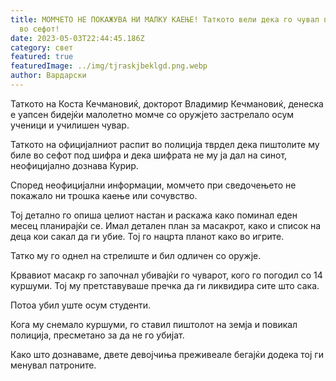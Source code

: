 ```yaml
---
title: МОМЧЕТО НЕ ПОКАЖУВА НИ МАЛКУ КАЕЊЕ! Таткото вели дека го чувал пиштолот
  во сефот!
date: 2023-05-03T22:44:45.186Z
category: свет
featured: true
featuredImage: ../img/tjraskjbeklgd.png.webp
author: Вардарски
---
```


<!--StartFragment-->

Таткото на Коста Кечмановиќ, докторот Владимир Кечмановиќ, денеска е уапсен бидејќи малолетно момче со оружјето застрелало осум ученици и училишен чувар.

Таткото на официјалниот распит во полиција тврдел дека пиштолите му биле во сефот под шифра и дека шифрата не му ја дал на синот, неофицијално дознава Курир.

[](https://autowelt.mk/)

Според неофицијални информации, момчето при сведочењето не покажало ни трошка каење или сочувство.

Тој детално го опиша целиот настан и раскажа како поминал еден месец планирајќи се. Имал детален план за масакрот, како и список на деца кои сакал да ги убие. Тој го нацрта планот како во игрите.

<!--EndFragment-->

<!--StartFragment-->

Татко му го однел на стрелиште и бил одличен со оружје.

Крвавиот масакр го започнал убивајќи го чуварот, кого го погодил со 14 куршуми. Тој му претставуваше пречка да ги ликвидира сите што сака.

Потоа убил уште осум студенти.

Кога му снемало куршуми, го ставил пиштолот на земја и повикал полиција, пресметано за да не го убијат.

Како што дознаваме, двете девојчиња преживеале бегајќи додека тој ги менувал патроните.

<!--EndFragment-->
